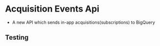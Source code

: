 # Acquisition Events Api
- A new API which sends in-app acquisitions(subscriptions) to BigQuery

## Testing

